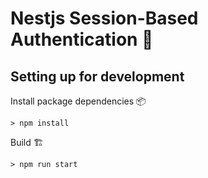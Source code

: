 # Nestjs Session-Based Authentication 🤘
## Setting up for development
Install package dependencies 📦
```
> npm install
```
Build 🏗
```
> npm run start
```